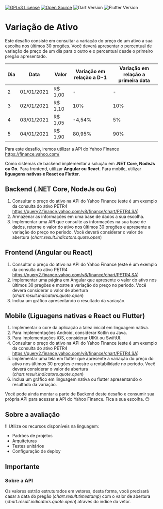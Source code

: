 [![GPLv3 License](https://img.shields.io/badge/License-GPL%20v3-yellow.svg)](https://opensource.org/licenses/)
[![Open Source](https://badges.frapsoft.com/os/v1/open-source.svg?v=103)](https://opensource.org/)
![Dart Version](https://img.shields.io/static/v1?label=dart&message=3.0.1&color=00579d)
![Flutter Version](https://img.shields.io/static/v1?label=flutter&message=3.10.1&color=42a5f5)

# **Variação de Ativo**

Este desafio consiste em consultar a variação do preço de um ativo a sua escolha nos últimos 30 pregões. Você deverá apresentar o percentual de variação de preço de um dia para o outro e o percentual desde o primeiro pregão apresentado.

| Dia | Data       | Valor   | Variação em relaçào a D-1 | Variação em relação a primeira data |
| --- | ---------- | ------- | ------------------------- | ----------------------------------- |
| 2   | 01/01/2021 | R$ 1,00 | -                         | -                                   |
| 3   | 02/01/2021 | R$ 1,10 | 10%                       | 10%                                 |
| 4   | 03/01/2021 | R$ 1,05 | -4,54%                    | 5%                                  |
| 5   | 04/01/2021 | R$ 1,90 | 80,95%                    | 90%                                 |

Para este desafio, iremos utilizar a API do Yahoo Finance https://finance.yahoo.com/

Como sistemas de backend implementar a solução em **.NET Core, NodeJs ou Go**. Para frontend, utilizar **Angular ou React**. Para mobile, utilizar **liguagens nativas e React ou Flutter**.

## Backend (.NET Core, NodeJs ou Go)

1. Consultar o preço do ativo na API do Yahoo Finance (este é um exemplo da consulta do ativo PETR4 https://query2.finance.yahoo.com/v8/finance/chart/PETR4.SA)
2. Armazenar as informações em uma base de dados a sua escolha.
3. Implementar uma API que consulte as informações na sua base de dados, retorne o valor do ativo nos últimos 30 pregões e apresente a variação do preço no período. Você deverá considerar o valor de abertura (_chart.result.indicators.quote.open_)

## Frontend (Angular ou React)

1. Consultar o preço do ativo na API do Yahoo Finance (este é um exemplo da consulta do ativo PETR4 https://query2.finance.yahoo.com/v8/finance/chart/PETR4.SA)
2. Implementar uma página em Angular que apresente o valor do ativo nos últimos 30 pregões e mostre a variação do preço no período. Você deverá considerar o valor de abertura (_chart.result.indicators.quote.open_)
3. Inclua um gráfico apresentando o resultado da variação.

## Mobile (Liguagens nativas e React ou Flutter)

1. Implementar o core da aplicação a talea inicial em linguagem nativa.
2. Para implementações Android, considerar Kotlin ou Java.
3. Para implementações iOS, considerar UIKit ou SwiftUI.
4. Consultar o preço do ativo na API do Yahoo Finance (este é um exemplo da consulta do ativo PETR4 https://query2.finance.yahoo.com/v8/finance/chart/PETR4.SA)
5. Implementar uma tela em flutter que apresente a variação do preço do ativo nos últimos 30 pregões e mostre a rentabilidade no período. Você deverá considerar o valor de abertura (_chart.result.indicators.quote.open_)
6. Inclua um gráfico em linguagem nativa ou flutter apresentando o resultado da variação.

Você pode ainda montar a parte de Backend deste desafio e consumir sua própria API para acessar a API do Yahoo Finance. Fica a sua escolha. :smirk:

## Sobre a avaliação

:bangbang: Utilize os recursos disponíveis na linguagem:

- Padrões de projetos
- Arquiteturas
- Testes unitários
- Configuração de deploy

## Importante

### Sobre a API

Os valores estrão estruturados em vetores, desta forma, você precisará casar a data do pregão (_chart.result.timestamp_) com o valor de abertura (_chart.result.indicators.quote.open_) através do indice do vetor.
